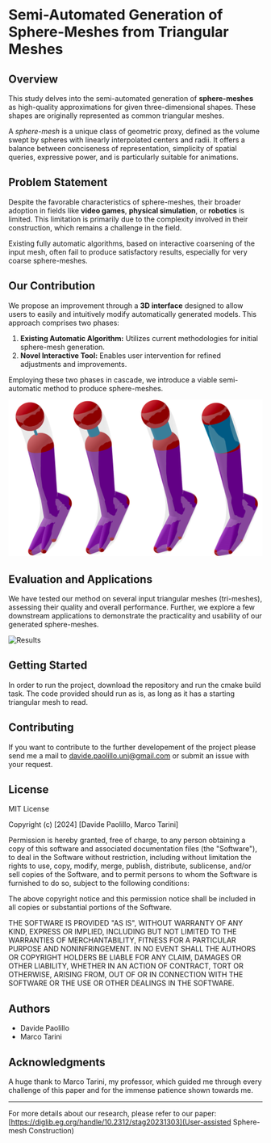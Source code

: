 # Semi-Automated Generation of Sphere-Meshes from Triangular Meshes

## Overview

This study delves into the semi-automated generation of **sphere-meshes** as high-quality approximations for given three-dimensional shapes. These shapes are originally represented as common triangular meshes.

A *sphere-mesh* is a unique class of geometric proxy, defined as the volume swept by spheres with linearly interpolated centers and radii. It offers a balance between conciseness of representation, simplicity of spatial queries, expressive power, and is particularly suitable for animations.

## Problem Statement

Despite the favorable characteristics of sphere-meshes, their broader adoption in fields like **video games**, **physical simulation**, or **robotics** is limited. This limitation is primarily due to the complexity involved in their construction, which remains a challenge in the field.

Existing fully automatic algorithms, based on interactive coarsening of the input mesh, often fail to produce satisfactory results, especially for very coarse sphere-meshes.

## Our Contribution

We propose an improvement through a **3D interface** designed to allow users to easily and intuitively modify automatically generated models. This approach comprises two phases:

1. **Existing Automatic Algorithm:** Utilizes current methodologies for initial sphere-mesh generation.
2. **Novel Interactive Tool:** Enables user intervention for refined adjustments and improvements.

Employing these two phases in cascade, we introduce a viable semi-automatic method to produce sphere-meshes.

![Animation](res/FootAnim.svg)

## Evaluation and Applications

We have tested our method on several input triangular meshes (tri-meshes), assessing their quality and overall performance. Further, we explore a few downstream applications to demonstrate the practicality and usability of our generated sphere-meshes.

![Results](res/TableImage.svg)

## Getting Started

In order to run the project, download the repository and run the cmake build task.
The code provided should run as is, as long as it has a starting triangular mesh to read.

## Contributing

If you want to contribute to the further developement of the project please send me a mail to davide.paolillo.uni@gmail.com or submit an issue with your request.

## License

MIT License

Copyright (c) [2024] [Davide Paolillo, Marco Tarini]

Permission is hereby granted, free of charge, to any person obtaining a copy
of this software and associated documentation files (the "Software"), to deal
in the Software without restriction, including without limitation the rights
to use, copy, modify, merge, publish, distribute, sublicense, and/or sell
copies of the Software, and to permit persons to whom the Software is
furnished to do so, subject to the following conditions:

The above copyright notice and this permission notice shall be included in all
copies or substantial portions of the Software.

THE SOFTWARE IS PROVIDED "AS IS", WITHOUT WARRANTY OF ANY KIND, EXPRESS OR
IMPLIED, INCLUDING BUT NOT LIMITED TO THE WARRANTIES OF MERCHANTABILITY,
FITNESS FOR A PARTICULAR PURPOSE AND NONINFRINGEMENT. IN NO EVENT SHALL THE
AUTHORS OR COPYRIGHT HOLDERS BE LIABLE FOR ANY CLAIM, DAMAGES OR OTHER
LIABILITY, WHETHER IN AN ACTION OF CONTRACT, TORT OR OTHERWISE, ARISING FROM,
OUT OF OR IN CONNECTION WITH THE SOFTWARE OR THE USE OR OTHER DEALINGS IN THE
SOFTWARE.

## Authors

- Davide Paolillo
- Marco Tarini

## Acknowledgments

A huge thank to Marco Tarini, my professor, which guided me through every challenge of this paper and for the immense patience shown towards me.

---

For more details about our research, please refer to our paper: [https://diglib.eg.org/handle/10.2312/stag20231303](User-assisted Sphere-mesh Construction)


